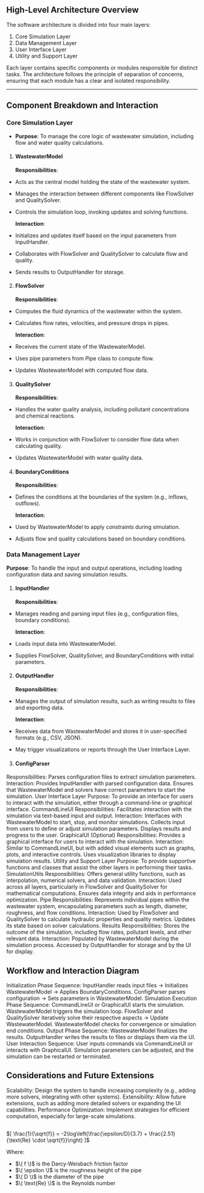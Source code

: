 ## High-Level Architecture Overview
The software architecture is divided into four main layers:

1. Core Simulation Layer
2. Data Management Layer
3. User Interface Layer
4. Utility and Support Layer

Each layer contains specific components or modules responsible for distinct tasks. The architecture follows the principle of separation of concerns, ensuring that each module has a clear and isolated responsibility.

---

## Component Breakdown and Interaction
### Core Simulation Layer
- **Purpose**: To manage the core logic of wastewater simulation, including flow and water quality calculations.

1. #### WastewaterModel
    **Responsibilities**:

- Acts as the central model holding the state of the wastewater system.
- Manages the interaction between different components like FlowSolver and QualitySolver.
- Controls the simulation loop, invoking updates and solving functions.

    **Interaction**:

- Initializes and updates itself based on the input parameters from InputHandler.
- Collaborates with FlowSolver and QualitySolver to calculate flow and quality.
- Sends results to OutputHandler for storage.

2. #### FlowSolver
    **Responsibilities**:
- Computes the fluid dynamics of the wastewater within the system.
- Calculates flow rates, velocities, and pressure drops in pipes.

    **Interaction**:

- Receives the current state of the WastewaterModel.
- Uses pipe parameters from Pipe class to compute flow.
- Updates WastewaterModel with computed flow data.

3. #### QualitySolver

    **Responsibilities**:

- Handles the water quality analysis, including pollutant concentrations and chemical reactions.


    **Interaction**:

- Works in conjunction with FlowSolver to consider flow data when calculating quality.
- Updates WastewaterModel with water quality data.

4. #### BoundaryConditions
    **Responsibilities**:

- Defines the conditions at the boundaries of the system (e.g., inflows, outflows).

    **Interaction**:

- Used by WastewaterModel to apply constraints during simulation.
- Adjusts flow and quality calculations based on boundary conditions.

### Data Management Layer

**Purpose**: To handle the input and output operations, including loading configuration data and saving simulation results.

1. #### InputHandler
    **Responsibilities**:

- Manages reading and parsing input files (e.g., configuration files, boundary conditions).

    **Interaction**:
- Loads input data into WastewaterModel.
- Supplies FlowSolver, QualitySolver, and BoundaryConditions with initial parameters.

2. #### OutputHandler

    **Responsibilities**:
- Manages the output of simulation results, such as writing results to files and exporting data.

    **Interaction**:
- Receives data from WastewaterModel and stores it in user-specified formats (e.g., CSV, JSON).
- May trigger visualizations or reports through the User Interface Layer.

3. #### ConfigParser
Responsibilities:
Parses configuration files to extract simulation parameters.
Interaction:
Provides InputHandler with parsed configuration data.
Ensures that WastewaterModel and solvers have correct parameters to start the simulation.
User Interface Layer
Purpose: To provide an interface for users to interact with the simulation, either through a command-line or graphical interface.
CommandLineUI
Responsibilities:
Facilitates interaction with the simulation via text-based input and output.
Interaction:
Interfaces with WastewaterModel to start, stop, and monitor simulations.
Collects input from users to define or adjust simulation parameters.
Displays results and progress to the user.
GraphicalUI (Optional)
Responsibilities:
Provides a graphical interface for users to interact with the simulation.
Interaction:
Similar to CommandLineUI, but with added visual elements such as graphs, plots, and interactive controls.
Uses visualization libraries to display simulation results.
Utility and Support Layer
Purpose: To provide supportive functions and classes that assist the other layers in performing their tasks.
SimulationUtils
Responsibilities:
Offers general utility functions, such as interpolation, numerical solvers, and data validation.
Interaction:
Used across all layers, particularly in FlowSolver and QualitySolver for mathematical computations.
Ensures data integrity and aids in performance optimization.
Pipe
Responsibilities:
Represents individual pipes within the wastewater system, encapsulating parameters such as length, diameter, roughness, and flow conditions.
Interaction:
Used by FlowSolver and QualitySolver to calculate hydraulic properties and quality metrics.
Updates its state based on solver calculations.
Results
Responsibilities:
Stores the outcome of the simulation, including flow rates, pollutant levels, and other relevant data.
Interaction:
Populated by WastewaterModel during the simulation process.
Accessed by OutputHandler for storage and by the UI for display.
## Workflow and Interaction Diagram
Initialization Phase
Sequence:
InputHandler reads input files -> Initializes WastewaterModel -> Applies BoundaryConditions.
ConfigParser parses configuration -> Sets parameters in WastewaterModel.
Simulation Execution Phase
Sequence:
CommandLineUI or GraphicalUI starts the simulation.
WastewaterModel triggers the simulation loop.
FlowSolver and QualitySolver iteratively solve their respective aspects -> Update WastewaterModel.
WastewaterModel checks for convergence or simulation end conditions.
Output Phase
Sequence:
WastewaterModel finalizes the results.
OutputHandler writes the results to files or displays them via the UI.
User Interaction
Sequence:
User inputs commands via CommandLineUI or interacts with GraphicalUI.
Simulation parameters can be adjusted, and the simulation can be restarted or terminated.
## Considerations and Future Extensions
Scalability: Design the system to handle increasing complexity (e.g., adding more solvers, integrating with other systems).
Extensibility: Allow future extensions, such as adding more detailed solvers or expanding the UI capabilities.
Performance Optimization: Implement strategies for efficient computation, especially for large-scale simulations.





##

$`[
\frac{1}{\sqrt{f}} = -2\log\left(\frac{\epsilon/D}{3.7} + \frac{2.51}{\text{Re} \cdot \sqrt{f}}\right)
]`$

Where:
- $`\( f \)`$ is the Darcy-Weisbach friction factor
- $`\( \epsilon \)`$ is the roughness height of the pipe
- $`\( D \)`$ is the diameter of the pipe
- $`\( \text{Re} \)`$ is the Reynolds number
